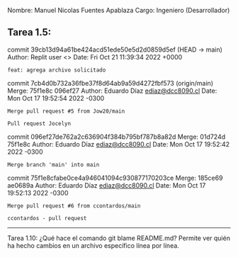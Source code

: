 Nombre: Manuel Nicolas Fuentes Apablaza
Cargo: Ingeniero (Desarrollador)

Tarea 1.5:
-------------------------------------------------------
commit 39cb13d94a61be424acd51ede50e5d2d0859d5ef
 (HEAD -> main)
Author: Replit user <>
Date:   Fri Oct 21 11:39:34 2022 +0000

    feat: agrega archivo solicitado

commit 7cb4d0b732a36fbe37f8d64ab9a59d4272fbf573
 (origin/main)
Merge: 75f1e8c 096ef27
Author: Eduardo Díaz <ediaz@dcc8090.cl>
Date:   Mon Oct 17 19:52:54 2022 -0300

    Merge pull request #5 from Jow20/main
    
    Pull request Jocelyn

commit 096ef27de762a2c636904f384b795bf787b8a82d
Merge: 01d724d 75f1e8c
Author: Eduardo Díaz <ediaz@dcc8090.cl>
Date:   Mon Oct 17 19:52:42 2022 -0300

    Merge branch 'main' into main

commit 75f1e8cfabe0ce4a946041094c930877170203ce
Merge: 185ce69 ae0689a
Author: Eduardo Díaz <ediaz@dcc8090.cl>
Date:   Mon Oct 17 19:52:13 2022 -0300

    Merge pull request #6 from ccontardos/main
    
    ccontardos - pull request
-------------------------------------------------------

Tarea 1.10:
¿Qué hace el comando git blame README.md?
Permite ver quién ha hecho cambios en un archivo específico  línea por línea.